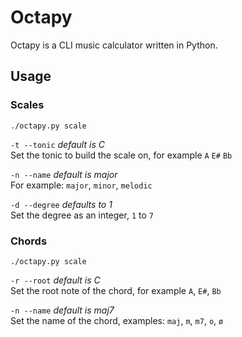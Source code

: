 Octapy
======

Octapy is a CLI music calculator written in Python.

## Usage

### Scales

`./octapy.py scale`

`-t --tonic` *default is C*  
Set the tonic to build the scale on, for example `A` `E#` `Bb` 

`-n --name` *default is major*  
For example: `major`, `minor`, `melodic` 

`-d --degree` *defaults to 1*  
Set the degree as an integer, `1` to `7`


### Chords

`./octapy.py scale`

`-r --root` *default is C*  
Set the root note of the chord, for example `A`, `E#`, `Bb`

`-n --name` *default is maj7*  
Set the name of the chord, examples: `maj`, `m`, `m7`, `o`, `ø`

